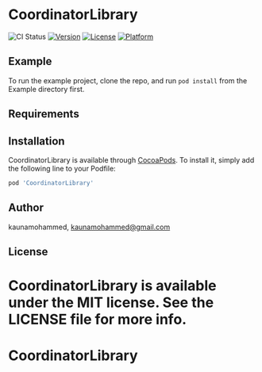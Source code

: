 # CoordinatorLibrary

![CI Status](https://travis-ci.com/kaunamohammed/Coordinator.svg?branch=master)
[![Version](https://img.shields.io/cocoapods/v/Coordinator.svg?style=flat)](https://cocoapods.org/pods/CoordinatorLibrary)
[![License](https://img.shields.io/cocoapods/l/Coordinator.svg?style=flat)](https://cocoapods.org/pods/CoordinatorLibrary)
[![Platform](https://img.shields.io/cocoapods/p/Coordinator.svg?style=flat)](https://cocoapods.org/pods/CoordinatorLibrary)

## Example

To run the example project, clone the repo, and run `pod install` from the Example directory first.

## Requirements

## Installation

CoordinatorLibrary is available through [CocoaPods](https://cocoapods.org). To install
it, simply add the following line to your Podfile:

```ruby
pod 'CoordinatorLibrary'
```

## Author

kaunamohammed, kaunamohammed@gmail.com

## License

CoordinatorLibrary is available under the MIT license. See the LICENSE file for more info.
=======
# CoordinatorLibrary

